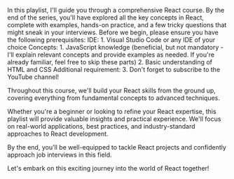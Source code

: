 In this playlist, I'll guide you through a comprehensive React course. 
By the end of the series, you'll have explored all the key concepts in React, complete with examples, hands-on practice, and a few tricky questions that might sneak in your interviews.
Before we begin, please ensure you have the following prerequisites:
IDE:
    1.	Visual Studio Code or any IDE of your choice
Concepts:
    1.	JavaScript knowledge (beneficial, but not mandatory - I'll explain relevant concepts and provide examples as needed. If you're already familiar, feel free to skip these parts)
    2.	Basic understanding of HTML and CSS
Additional requirement: 
    3. Don't forget to subscribe to the YouTube channel!

Throughout this course, we'll build your React skills from the ground up, covering everything from fundamental concepts to advanced techniques. 

Whether you're a beginner or looking to refine your React expertise, this playlist will provide valuable insights and practical experience.
We'll focus on real-world applications, best practices, and industry-standard approaches to React development. 

By the end, you'll be well-equipped to tackle React projects and confidently approach job interviews in this field.

Let's embark on this exciting journey into the world of React together!
